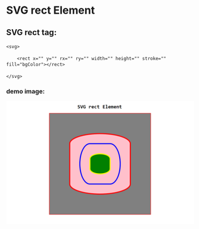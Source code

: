 # SVG rect Element

## SVG rect tag:

    <svg>
    
        <rect x="" y="" rx="" ry="" width="" height="" stroke="" fill="bgColor"></rect>

    </svg>

### demo image:

<img src="./rectDemo.png">